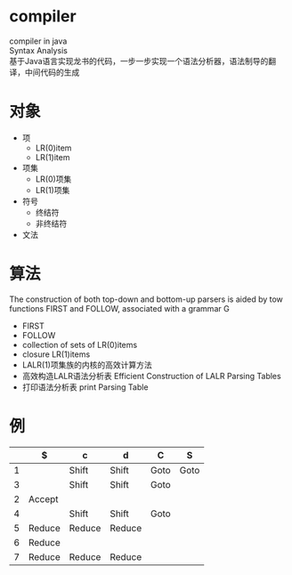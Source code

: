# compiler
compiler in java  
Syntax Analysis  
基于Java语言实现龙书的代码，一步一步实现一个语法分析器，语法制导的翻译，中间代码的生成

# 对象
- 项
   - LR(0)item
   - LR(1)item
- 项集
   - LR(0)项集
   - LR(1)项集
- 符号
   - 终结符
   - 非终结符
- 文法

# 算法
The construction of both top-down and bottom-up parsers is aided by tow functions FIRST and FOLLOW, associated with a grammar G
- FIRST
- FOLLOW
- collection of sets of LR(0)items
- closure LR(1)items
- LALR(1)项集族的内核的高效计算方法
- 高效构造LALR语法分析表 Efficient Construction of LALR Parsing Tables
- 打印语法分析表 print Parsing Table

# 例
|  |$      |c      |d      |C      |S     |
|--|-------|-------|-------|-------|------|
|1 |       |Shift  |Shift  |Goto   |Goto  | 
|3 |       |Shift  |Shift  |Goto   |      | 
|2 |Accept |       |       |       |      | 
|4 |       |Shift  |Shift  |Goto   |      | 
|5 |Reduce |Reduce |Reduce |       |      | 
|6 |Reduce |       |       |       |      | 
|7 |Reduce |Reduce |Reduce |       |      | 

